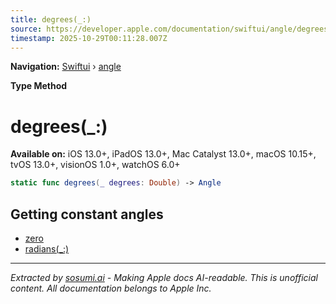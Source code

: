 ```yaml
---
title: degrees(_:)
source: https://developer.apple.com/documentation/swiftui/angle/degrees(_:)
timestamp: 2025-10-29T00:11:28.007Z
---
```


**Navigation:** [Swiftui](/documentation/swiftui) › [angle](/documentation/swiftui/angle)

**Type Method**

# degrees(_:)

**Available on:** iOS 13.0+, iPadOS 13.0+, Mac Catalyst 13.0+, macOS 10.15+, tvOS 13.0+, visionOS 1.0+, watchOS 6.0+

```swift
static func degrees(_ degrees: Double) -> Angle
```

## Getting constant angles

- [zero](/documentation/swiftui/angle/zero)
- [radians(_:)](/documentation/swiftui/angle/radians(_:))

---

*Extracted by [sosumi.ai](https://sosumi.ai) - Making Apple docs AI-readable.*
*This is unofficial content. All documentation belongs to Apple Inc.*
